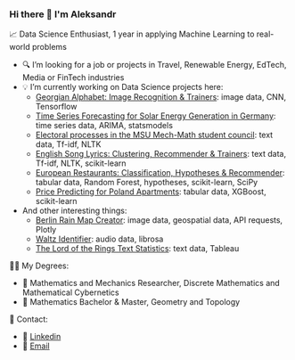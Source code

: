 ### Hi there 👋 I'm Aleksandr

📈 Data Science Enthusiast, 1 year in applying Machine Learning to real-world problems
- 🔍 I’m looking for a job or projects in Travel, Renewable Energy, EdTech, Media or FinTech industries
- 💡 I’m currently working on Data Science projects here:
  - [Georgian Alphabet: Image Recognition & Trainers](https://github.com/am-tropin/georgian-letters): image data, CNN, Tensorflow
  - [Time Series Forecasting for Solar Energy Generation in Germany](https://github.com/am-tropin/renewable-energy-europe): time series data, ARIMA, statsmodels
  - [Electoral processes in the MSU Mech-Math student council](https://github.com/am-tropin/ssmm_database): text data, Tf-idf, NLTK
  - [English Song Lyrics: Clustering, Recommender & Trainers](https://github.com/am-tropin/english-song-lyrics): text data, Tf-idf, NLTK, scikit-learn
  - [European Restaurants: Classification, Hypotheses & Recommender](https://github.com/am-tropin/restaurant-europe): tabular data, Random Forest, hypotheses, scikit-learn, SciPy
  - [Price Predicting for Poland Apartments](https://github.com/am-tropin/poland-apartment-prices): tabular data, XGBoost, scikit-learn
- And other interesting things:
  - [Berlin Rain Map Creator](https://github.com/am-tropin/rain-maps-api): image data, geospatial data, API requests, Plotly
  - [Waltz Identifier](https://github.com/am-tropin/waltz_identifier): audio data, librosa
  - [The Lord of the Rings Text Statistics](https://github.com/am-tropin/lotr_text_analysis): text data, Tableau

👨‍🎓 My Degrees: 
- 🤖 Mathematics and Mechanics Researcher, Discrete Mathematics and Mathematical Cybernetics
- 📐 Mathematics Bachelor & Master, Geometry and Topology

<!-- 📚 Top academic achievements: 
- 📝 published 4 articles about optimizational geometric problems
- 🥈 2nd place in regional stage of Russian mathematical olympiad -->

📲 Contact:
- 📩 [Linkedin](https://www.linkedin.com/in/aleksandr-tropin/)
- 📧 [Email](amtropin@gmail.com)



<!--
**am-tropin/am-tropin** is a ✨ _special_ ✨ repository because its `README.md` (this file) appears on your GitHub profile.

Here are some ideas to get you started:

- 🔭 I’m currently working on ...
- 🌱 I’m currently learning ...
- 👯 I’m looking to collaborate on ...
- 🤔 I’m looking for help with ...
- 💬 Ask me about ...
- 📫 How to reach me: ...
- 😄 Pronouns: ...
- ⚡ Fun fact: ...
-->

